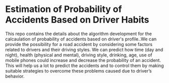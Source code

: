 # Estimation of Probability of Accidents Based on Driver Habits
 This repo contains the details about the algorithm development for the calcaulation of probability of accidents based on driver's profile..We can provide the possibility for a road accident by considering some factors related to drivers and their driving styles. We can predict how time (day and night), health (physical and mental), driving style, drinking, age, use of mobile phones could increase and decrease the probability of an accident. This will help us a lot to predict the accidents and to control them by making suitable strategies to overcome these problems caused due to driver’s behavior. 
